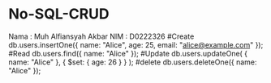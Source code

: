# No-SQL-CRUD
Nama : Muh Alfiansyah Akbar
NIM : D0222326
#Create
db.users.insertOne({
  name: "Alice",
  age: 25,
  email: "alice@example.com"
});
#Read
db.users.find({ name: "Alice" });
#Update
db.users.updateOne(
  { name: "Alice" },
  { $set: { age: 26 } }
);
#delete
db.users.deleteOne({ name: "Alice" });
